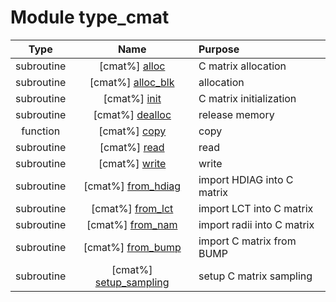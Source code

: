 # Module type_cmat

| Type | Name | Purpose |
| :--: | :--: | :---------- |
| subroutine | [cmat%] [alloc](https://github.com/benjaminmenetrier/bump-standalone/tree/master/src/type_cmat.F90#L59) | C matrix allocation |
| subroutine | [cmat%] [alloc_blk](https://github.com/benjaminmenetrier/bump-standalone/tree/master/src/type_cmat.F90#L88) | allocation |
| subroutine | [cmat%] [init](https://github.com/benjaminmenetrier/bump-standalone/tree/master/src/type_cmat.F90#L118) | C matrix initialization |
| subroutine | [cmat%] [dealloc](https://github.com/benjaminmenetrier/bump-standalone/tree/master/src/type_cmat.F90#L146) | release memory |
| function | [cmat%] [copy](https://github.com/benjaminmenetrier/bump-standalone/tree/master/src/type_cmat.F90#L173) | copy |
| subroutine | [cmat%] [read](https://github.com/benjaminmenetrier/bump-standalone/tree/master/src/type_cmat.F90#L229) | read |
| subroutine | [cmat%] [write](https://github.com/benjaminmenetrier/bump-standalone/tree/master/src/type_cmat.F90#L322) | write |
| subroutine | [cmat%] [from_hdiag](https://github.com/benjaminmenetrier/bump-standalone/tree/master/src/type_cmat.F90#L404) | import HDIAG into C matrix |
| subroutine | [cmat%] [from_lct](https://github.com/benjaminmenetrier/bump-standalone/tree/master/src/type_cmat.F90#L611) | import LCT into C matrix |
| subroutine | [cmat%] [from_nam](https://github.com/benjaminmenetrier/bump-standalone/tree/master/src/type_cmat.F90#L686) | import radii into C matrix |
| subroutine | [cmat%] [from_bump](https://github.com/benjaminmenetrier/bump-standalone/tree/master/src/type_cmat.F90#L749) | import C matrix from BUMP |
| subroutine | [cmat%] [setup_sampling](https://github.com/benjaminmenetrier/bump-standalone/tree/master/src/type_cmat.F90#L846) | setup C matrix sampling |
